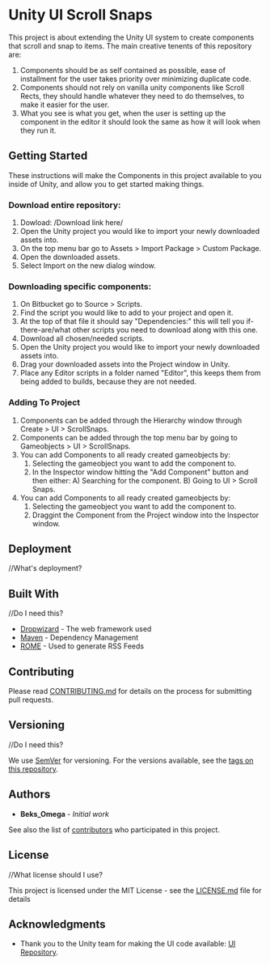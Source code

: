 # Unity UI Scroll Snaps

This project is about extending the Unity UI system to create components that scroll and snap to items. The main creative tenents of this repository are: 

1. Components should be as self contained as possible, ease of installment for the user takes priority over minimizing duplicate code.
2. Components should not rely on vanilla unity components like Scroll Rects, they should handle whatever they need to do themselves, to make it easier for the user.
3. What you see is what you get, when the user is setting up the component in the editor it should look the same as how it will look when they run it.

## Getting Started

These instructions will make the Components in this project available to you inside of Unity, and allow you to get started making things.

### Download entire repository:

1.	Dowload: /Download link here/
2.	Open the Unity project you would like to import your newly downloaded assets into.
3.	On the top menu bar go to Assets > Import Package > Custom Package.
4.	Open the downloaded assets.
5.  Select Import on the new dialog window.

### Downloading specific components:

1. On Bitbucket go to Source > Scripts.
2. Find the script you would like to add to your project and open it.
3. At the top of that file it should say "Dependencies:" this will tell you if-there-are/what other scripts you need to download along with this one.
4. Download all chosen/needed scripts.
5. Open the Unity project you would like to import your newly downloaded assets into.
6. Drag your downloaded assets into the Project window in Unity.
7. Place any Editor scripts in a folder named "Editor", this keeps them from being added to builds, because they are not needed.

### Adding To Project

1. Components can be added through the Hierarchy window through Create > UI > ScrollSnaps.
2. Components can be added through the top menu bar by going to Gameobjects > UI > ScrollSnaps.
3. You can add Components to all ready created gameobjects by:
	1. Selecting the gameobject you want to add the component to.
	2. In the Inspector window hitting the "Add Component" button and then either:
		A) Searching for the component.
		B) Going to UI > Scroll Snaps.
4. You can add Components to all ready created gameobjects by:
	1. Selecting the gameobject you want to add the component to.
	2. Draggint the Component from the Project window into the Inspector window.

## Deployment

//What's deployment?

## Built With

//Do I need this?

* [Dropwizard](http://www.dropwizard.io/1.0.2/docs/) - The web framework used
* [Maven](https://maven.apache.org/) - Dependency Management
* [ROME](https://rometools.github.io/rome/) - Used to generate RSS Feeds

## Contributing

Please read [CONTRIBUTING.md](https://bitbucket.org/beksomega/unityuiscrollsnaps/src/master/CONTRIBUTING.md) for details on the process for submitting pull requests.

## Versioning

//Do I need this?

We use [SemVer](http://semver.org/) for versioning. For the versions available, see the [tags on this repository](https://github.com/your/project/tags). 

## Authors

* **Beks_Omega** - *Initial work*

See also the list of [contributors](https://bitbucket.org/beksomega/unityuiscrollsnaps/contributors) who participated in this project.

## License

//What license should I use?

This project is licensed under the MIT License - see the [LICENSE.md](LICENSE.md) file for details

## Acknowledgments

* Thank you to the Unity team for making the UI code available: [UI Repository](https://bitbucket.org/Unity-Technologies/ui/overview).